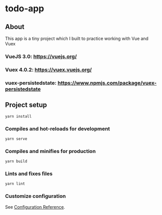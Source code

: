 # todo-app

## About
This app is a tiny project which I built to practice working with Vue and Vuex

### VueJS 3.0: https://vuejs.org/

### Vuex 4.0.2: https://vuex.vuejs.org/

### vuex-persistedstate: https://www.npmjs.com/package/vuex-persistedstate

## Project setup
```
yarn install
```

### Compiles and hot-reloads for development
```
yarn serve
```

### Compiles and minifies for production
```
yarn build
```

### Lints and fixes files
```
yarn lint
```

### Customize configuration
See [Configuration Reference](https://cli.vuejs.org/config/).
